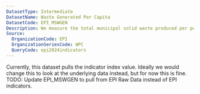 ```yaml
---
DatasetType: Intermediate
DatasetName: Waste Generated Per Capita
DatasetCode: EPI_MSWGEN
Description: We measure the total municipal solid waste produced per person each year.
Source:
  OrganizationCode: EPI
  OrganizationSeriesCode: WPC
  QueryCode: epi2024indicators
---
```

Currently, this dataset pulls the indicator index value. Ideally we would change this to look at the underlying data instead, but for now this is fine. TODO: Update EPI_MSWGEN to pull from EPI Raw Data instead of EPI indicators.
